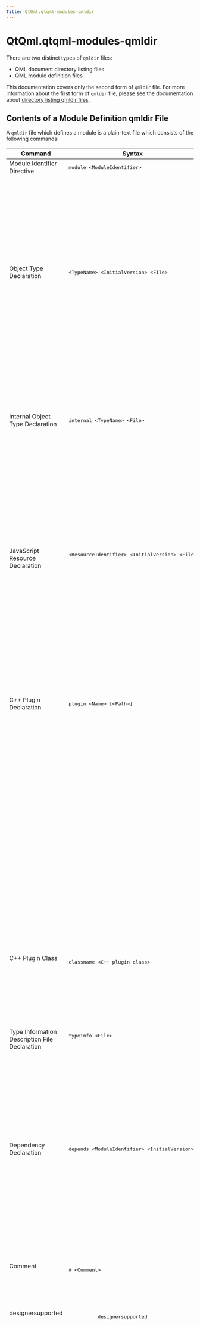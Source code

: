 ```yaml
---
Title: QtQml.qtqml-modules-qmldir
---
```


# QtQml.qtqml-modules-qmldir

<span class="subtitle"></span>
<!-- $$$qtqml-modules-qmldir.html-description -->
<p>There are two distinct types of <code>qmldir</code> files:</p>
<ul>
<li>QML document directory listing files</li>
<li>QML module definition files</li>
</ul>
<p>This documentation covers only the second form of <code>qmldir</code> file. For more information about the first form of <code>qmldir</code> file, please see the documentation about <a href="QtQml.qtqml-syntax-directoryimports.md#directory-listing-qmldir-files">directory listing qmldir files</a>.</p>
<h2 id="contents-of-a-module-definition-qmldir-file">Contents of a Module Definition qmldir File</h2>
<p>A <code>qmldir</code> file which defines a module is a plain-text file which consists of the following commands:</p>
<table class="generic">
<thead><tr class="qt-style"><th >Command</th><th >Syntax</th><th >Usage</th></tr></thead>
<tr valign="top"><td >Module Identifier Directive</td><td ><pre class="cpp">module <span class="operator">&lt;</span>ModuleIdentifier<span class="operator">&gt;</span></pre>
</td><td >Declares the module identifier of the module. The &lt;ModuleIdentifier&gt; is the (dotted URI notation) identifier for the module, which must match the module's install path.<p>The <a href="QtQml.qtqml-modules-identifiedmodules.md#semantics-of-identified-modules">module identifier directive</a> must be the first line of the file. Exactly one module identifier directive may exist in the <code>qmldir</code> file.</p>
<p>Example:</p>
<pre class="cpp">module ExampleModule</pre>
</td></tr>
<tr valign="top"><td >Object Type Declaration</td><td ><pre class="cpp"><span class="operator">&lt;</span>TypeName<span class="operator">&gt;</span> <span class="operator">&lt;</span>InitialVersion<span class="operator">&gt;</span> <span class="operator">&lt;</span>File<span class="operator">&gt;</span></pre>
</td><td >Declares a <a href="QtQml.qtqml-typesystem-objecttypes.md">QML object type</a> to be made available by the module.<ul>
<li><code>&lt;TypeName&gt;</code> is the type being made available</li>
<li><code>&lt;InitialVersion&gt;</code> is the module version for which the type is to be made available</li>
<li><code>&lt;File&gt;</code> is the (relative) file name of the QML file that defines the type</li>
</ul>
<p>Zero or more object type declarations may exist in the <code>qmldir</code> file, however each object type must have a unique type name within any particular version of the module.</p>
<p>Example:</p>
<pre class="cpp">MyCustomType <span class="number">1.0</span> MyCustomType<span class="operator">.</span>qml</pre>
</td></tr>
<tr valign="top"><td >Internal Object Type Declaration</td><td ><pre class="cpp">internal <span class="operator">&lt;</span>TypeName<span class="operator">&gt;</span> <span class="operator">&lt;</span>File<span class="operator">&gt;</span></pre>
</td><td >Declares an object type that is in the module but should not be made available to users of the module.<p>Zero or more internal object type declarations may exist in the <code>qmldir</code> file.</p>
<p>Example:</p>
<pre class="cpp">internal MyPrivateType MyPrivateType<span class="operator">.</span>qml</pre>
<p>This is necessary if the module may be imported remotely (see <a href="QtQml.qtqml-modules-identifiedmodules.md#remotely-installed-identified-modules">Remotely Installed Identified Modules</a>) because if an exported type depends on an non-exported type within the module, the engine must also load the non-exported type.</p>
</td></tr>
<tr valign="top"><td >JavaScript Resource Declaration</td><td ><pre class="cpp"><span class="operator">&lt;</span>ResourceIdentifier<span class="operator">&gt;</span> <span class="operator">&lt;</span>InitialVersion<span class="operator">&gt;</span> <span class="operator">&lt;</span>File<span class="operator">&gt;</span></pre>
</td><td >Declares a JavaScript file to be made available by the module. The resource will be made available via the specified identifier with the specified version number.<p>Zero or more JavaScript resource declarations may exist in the <code>qmldir</code> file, however each JavaScript resource must have a unique identifier within any particular version of the module.</p>
<p>Example:</p>
<pre class="cpp">MyScript <span class="number">1.0</span> MyScript<span class="operator">.</span>js</pre>
<p>See the documentation about <a href="QtQml.qtqml-javascript-resources.md">defining JavaScript resources</a> and <a href="QtQml.qtqml-javascript-imports.md">Importing JavaScript Resources In QML</a> for more information.</p>
</td></tr>
<tr valign="top"><td >C++ Plugin Declaration</td><td ><pre class="cpp">plugin <span class="operator">&lt;</span>Name<span class="operator">&gt;</span> <span class="operator">[</span><span class="operator">&lt;</span>Path<span class="operator">&gt;</span><span class="operator">]</span></pre>
</td><td >Declares a plugin to be made available by the module.<ul>
<li><code>&lt;Name&gt;</code> is the plugin library name. This is usually not the same as the file name of the plugin binary, which is platform dependent; e.g&#x2e; the library <code>MyAppTypes</code> would produce <code>libMyAppTypes.so</code> on Linux and <code>MyAppTypes.dll</code> on Windows.</li>
<li><code>&lt;Path&gt;</code> (optional) specifies either:<ul>
<li>an absolute path to the directory containing the plugin file, or</li>
<li>a relative path from the directory containing the <code>qmldir</code> file to the directory containing the plugin file.</li>
</ul>
<p>By default the engine searches for the plugin library in the directory that contains the <code>qmldir</code> file. (The plugin search path can be queried with QQmlEngine::pluginPathList() and modified using QQmlEngine::addPluginPath().)</p>
</li>
</ul>
<p>Zero or more C++ plugin declarations may exist in the <code>qmldir</code> file, however since plugin loading is a relatively expensive operation, clients are advised to specify at most a single plugin.</p>
<p>Example:</p>
<pre class="cpp">plugin MyPluginLibrary</pre>
</td></tr>
<tr valign="top"><td >C++ Plugin Class</td><td ><pre class="cpp">classname <span class="operator">&lt;</span>C<span class="operator">+</span><span class="operator">+</span> plugin <span class="keyword">class</span><span class="operator">&gt;</span></pre>
</td><td >Provides the class name of the C++ plugin used by the module.<p>This information is required for all the QML modules that depend on a C++ plugin for additional functionality. Qt Quick applications built with static linking cannot resolve the module imports without this information.</p>
</td></tr>
<tr valign="top"><td >Type Information Description File Declaration</td><td ><pre class="cpp">typeinfo <span class="operator">&lt;</span>File<span class="operator">&gt;</span></pre>
</td><td >Declares a <a href="#writing-a-qmltypes-file">type description file</a> for the module that can be read by QML tools such as Qt Creator to access information about the types defined by the module's plugins. <code>&lt;File&gt;</code> is the (relative) file name of a <code>.qmltypes</code> file.<p>Example:</p>
<pre class="cpp">typeinfo mymodule<span class="operator">.</span>qmltypes</pre>
<p>Without such a file, QML tools may be unable to offer features such as code completion for the types defined in your plugins.</p>
</td></tr>
<tr valign="top"><td >Dependency Declaration</td><td ><pre class="cpp">depends <span class="operator">&lt;</span>ModuleIdentifier<span class="operator">&gt;</span> <span class="operator">&lt;</span>InitialVersion<span class="operator">&gt;</span></pre>
</td><td >Declares that this module depends on another.<p>Example:</p>
<pre class="cpp">depends MyOtherModule <span class="number">1.0</span></pre>
<p>This declaration is necessary only in cases when the dependency is hidden: for example, when the C++ code for one module is used to load QML (perhaps conditionally) which then depends on other modules. In such cases, the <code>depends</code> declaration is necessary to include the other modules in application packages.</p>
</td></tr>
<tr valign="top"><td >Comment</td><td ><pre class="cpp"><span class="preprocessor"># &lt;Comment&gt;</span></pre>
</td><td >Declares a comment. These are ignored by the engine.<p>Example:</p>
<pre class="cpp"><span class="preprocessor"># this is a comment</span></pre>
</td></tr>
<tr valign="top"><td >designersupported</td><td ><pre class="cpp">          designersupported</pre>
</td><td >Set this property if the plugin is supported by Qt Quick Designer. By default, the plugin will not be supported.<p>A plugin that is supported by Qt Quick Designer has to be properly tested. This means that the plugin does not crash when running inside the qml2puppet that is used by Qt Quick Designer to execute QML. Generally the plugin should work well in the Qt Quick Designer and not cause any show stoppers, like taking huge amounts of memory, slowing down the qml2puppet heavily or anything else that renders the plugin effectively unusable in the Qt Quick Designer.</p>
<p>The items of an unsupported plugin are not painted in the Qt Quick Designer, but they are still available as empty boxes and the properties can be edited.</p>
</td></tr>
</table>
<p>Each command in a <code>qmldir</code> file must be on a separate line.</p>
<h2 id="versioning-semantics">Versioning Semantics</h2>
<p>Types which are exported for a particular version are still made available if a later version is imported. If a module provides a <code>MyButton</code> type in version 1.0 and a <code>MyWindow</code> type in version 1.1, clients which import version 1.1 of the module will be able to use the <code>MyButton</code> type and the <code>MyWindow</code> type. However, the reverse is not true: a type exported for a particular version cannot be used if an earlier version is imported. If the client had imported version 1.0 of the module, they can use the <code>MyButton</code> type but <b>not</b> the <code>MyWindow</code> type.</p>
<p>A version cannot be imported if no types have been explicitly exported for that version. If a module provides a <code>MyButton</code> type in version 1.0 and a <code>MyWindow</code> type in version 1.1, you cannot import version 1.2 or version 2.0 of that module.</p>
<p>A type can be defined by different files in different versions. In this case, the most closely matching version will be used when imported by clients. For example, if a module had specified the following types via its <code>qmldir</code> file:</p>
<pre class="cpp">module ExampleModule
MyButton <span class="number">1.0</span> MyButton<span class="operator">.</span>qml
MyButton <span class="number">1.1</span> MyButton11<span class="operator">.</span>qml
MyButton <span class="number">1.3</span> MyButton13<span class="operator">.</span>qml
MyButton <span class="number">2.0</span> MyButton20<span class="operator">.</span>qml
MyRectangle <span class="number">1.2</span> MyRectangle12<span class="operator">.</span>qml</pre>
<p>a client who imports version 1.2 of ExampleModule will get the <code>MyButton</code> type definition provided by <code>MyButton11.qml</code> as it is the most closely matching (i.e&#x2e;, latest while not being greater than the import) version of the type, and the <code>MyRectangle</code> type definition provided by <code>MyRectangle12.qml</code>.</p>
<p>The versioning system ensures that a given QML file will work regardless of the version of installed software, since a versioned import <i>only</i> imports types for that version, leaving other identifiers available, even if the actual installed version might otherwise provide those identifiers.</p>
<h2 id="example-of-a-qmldir-file">Example of a qmldir File</h2>
<p>One example of a <code>qmldir</code> file follows:</p>
<pre class="cpp">module ExampleModule
CustomButton <span class="number">1.0</span> CustomButton<span class="operator">.</span>qml
CustomButton <span class="number">2.0</span> CustomButton20<span class="operator">.</span>qml
CustomButton <span class="number">2.1</span> CustomButton21<span class="operator">.</span>qml
plugin examplemodule
MathFunctions <span class="number">2.0</span> mathfuncs<span class="operator">.</span>js</pre>
<p>The above <code>qmldir</code> file defines a module called &quot;ExampleModule&quot;. It defines the <code>CustomButton</code> QML object type in versions 1.1, 2.0 and 2.1 of the module, with different implementations in each version. It specifies a plugin which must be loaded by the engine when the module is imported by clients, and that plugin may register various C++-defined types with the QML type system. On Unix-like systems the QML engine will attempt to load <code>libexamplemodule.so</code> as a QQmlExtensionPlugin, and on Windows it will attempt to load <code>examplemodule.dll</code> as a QQmlExtensionPlugin. Finally, the <code>qmldir</code> file specifies a JavaScript resource which is only available if version 2.0 or greater of the module is imported, accessible via the <code>MathFunctions</code> identifier.</p>
<p>If the module is <a href="QtQml.qtqml-modules-identifiedmodules.md">installed</a> into the QML import path, clients could import and use the module in the following manner:</p>
<pre class="qml">import QtQuick 2.0
import ExampleModule 2.1
<span class="type">Rectangle</span> {
<span class="name">width</span>: <span class="number">400</span>
<span class="name">height</span>: <span class="number">400</span>
<span class="name">color</span>: <span class="string">&quot;lightsteelblue&quot;</span>
<span class="type">CustomButton</span> {
<span class="name">color</span>: <span class="string">&quot;gray&quot;</span>
<span class="name">text</span>: <span class="string">&quot;Click Me!&quot;</span>
<span class="name">onClicked</span>: <span class="name">MathFunctions</span>.<span class="name">generateRandom</span>() <span class="operator">&gt;</span> <span class="number">10</span> ? <span class="name">color</span> <span class="operator">=</span> <span class="string">&quot;red&quot;</span> : <span class="name">color</span> <span class="operator">=</span> <span class="string">&quot;gray&quot;</span>;
}
}</pre>
<p>The <code>CustomButton</code> type used above would come from the definition specified in the <code>CustomButton21.qml</code> file, and the JavaScript resource identified by the <code>MathFunctions</code> identifier would be defined in the <code>mathfuncs.js</code> file.</p>
<h2 id="writing-a-qmltypes-file">Writing a qmltypes File</h2>
<p>QML modules may refer to one or more type information files in their <code>qmldir</code> file. These usually have the <code>.qmltypes</code> extension and are read by external tools to gain information about types defined in plugins.</p>
<p>As such qmltypes files have no effect on the functionality of a QML module. Their only use is to allow tools such as Qt Creator to provide code completion, error checking and other functionality to users of your module.</p>
<p>Any module that uses plugins should also ship a type description file.</p>
<p>The best way to create a qmltypes file for your module is to generate it using the <code>qmlplugindump</code> tool that is provided with Qt.</p>
<p>Example: If your module is in <code>/tmp/imports/My/Module</code>, you could run</p>
<pre class="cpp">qmlplugindump My<span class="operator">.</span>Module <span class="number">1.0</span> <span class="operator">/</span>tmp<span class="operator">/</span>imports <span class="operator">&gt;</span> <span class="operator">/</span>tmp<span class="operator">/</span>imports<span class="operator">/</span>My<span class="operator">/</span>Module<span class="operator">/</span>mymodule<span class="operator">.</span>qmltypes</pre>
<p>to generate type information for your module. Afterwards, add the line</p>
<pre class="cpp">typeinfo mymodule<span class="operator">.</span>qmltypes</pre>
<p>to <code>/tmp/imports/My/Module/qmldir</code> to register it.</p>
<p>While the qmldump tool covers most cases, it does not work if:</p>
<ul>
<li>The plugin uses a <code>QQmlCustomParser</code>. The component that uses the custom parser will not get its members documented.</li>
<li>The plugin can not be loaded. In particular if you cross-compiled the plugin for a different architecture, qmldump will not be able to load it.</li>
</ul>
<p>In case you have to create a qmltypes file manually or need to adjust an existing one, this is the file format:</p>
<pre class="qml">import QtQuick.tooling 1.1
<span class="comment">// There always is a single Module object that contains all</span>
<span class="comment">// Component objects.</span>
<span class="type">Module</span> {
<span class="comment">// A Component object directly corresponds to a type exported</span>
<span class="comment">// in a plugin with a call to qmlRegisterType.</span>
<span class="type"><a href="QtQml.Component.md">Component</a></span> {
<span class="comment">// The name is a unique identifier used to refer to this type.</span>
<span class="comment">// It is recommended you simply use the C++ type name.</span>
<span class="name">name</span>: <span class="string">&quot;QQuickAbstractAnimation&quot;</span>
<span class="comment">// The name of the prototype Component.</span>
<span class="name">prototype</span>: <span class="string">&quot;QObject&quot;</span>
<span class="comment">// The name of the default property.</span>
<span class="name">defaultProperty</span>: <span class="string">&quot;animations&quot;</span>
<span class="comment">// The name of the type containing attached properties</span>
<span class="comment">// and methods.</span>
<span class="name">attachedType</span>: <span class="string">&quot;QQuickAnimationAttached&quot;</span>
<span class="comment">// The list of exports determines how a type can be imported.</span>
<span class="comment">// Each string has the format &quot;URI/Name version&quot; and matches the</span>
<span class="comment">// arguments to qmlRegisterType. Usually types are only exported</span>
<span class="comment">// once, if at all.</span>
<span class="comment">// If the &quot;URI/&quot; part of the string is missing that means the</span>
<span class="comment">// type should be put into the package defined by the URI the</span>
<span class="comment">// module was imported with.</span>
<span class="comment">// For example if this module was imported with 'import Foo 4.8'</span>
<span class="comment">// the Animation object would be found in the package Foo and</span>
<span class="comment">// QtQuick.</span>
<span class="name">exports</span>: [
<span class="string">&quot;Animation 4.7&quot;</span>,
<span class="string">&quot;QtQuick/Animation 1.0&quot;</span>
]
<span class="comment">// The meta object revisions for the exports specified in 'exports'.</span>
<span class="comment">// Describes with revisioned properties will be visible in an export.</span>
<span class="comment">// The list must have exactly the same length as the 'exports' list.</span>
<span class="comment">// For example the 'animations' propery described below will only be</span>
<span class="comment">// available through the QtQuick/Animation 1.0 export.</span>
<span class="name">exportMetaObjectRevisions</span>: [<span class="number">0</span>, <span class="number">1</span>]
<span class="type">Property</span> {
<span class="name">name</span>: <span class="string">&quot;animations&quot;</span>;
<span class="name">type</span>: <span class="string">&quot;QQuickAbstractAnimation&quot;</span>
<span class="comment">// defaults to false, whether this property is read only</span>
<span class="name">isReadonly</span>: <span class="number">true</span>
<span class="comment">// defaults to false, whether the type of this property was a pointer in C++</span>
<span class="name">isPointer</span>: <span class="number">true</span>
<span class="comment">// defaults to false: whether the type actually is a QQmlListProperty&lt;type&gt;</span>
<span class="name">isList</span>: <span class="number">true</span>
<span class="comment">// defaults to 0: the meta object revision that introduced this property</span>
<span class="name">revision</span>: <span class="number">1</span>
}
<span class="type">Property</span> { <span class="name">name</span>: <span class="string">&quot;loops&quot;</span>; <span class="name">type</span>: <span class="string">&quot;int&quot;</span> }
<span class="type">Property</span> { <span class="name">name</span>: <span class="string">&quot;name&quot;</span>; <span class="name">type</span>: <span class="string">&quot;string&quot;</span> }
<span class="type">Property</span> { <span class="name">name</span>: <span class="string">&quot;loopsEnum&quot;</span>; <span class="name">type</span>: <span class="string">&quot;Loops&quot;</span> }
<span class="type">Enum</span> {
<span class="name">name</span>: <span class="string">&quot;Loops&quot;</span>
<span class="name">values</span>: {
&quot;Infinite&quot;: -<span class="number">2</span>,
&quot;OnceOnly&quot;: <span class="number">1</span>
}
}
<span class="comment">// Signal and Method work the same way. The inner Parameter</span>
<span class="comment">// declarations also support the isReadonly, isPointer and isList</span>
<span class="comment">// attributes which mean the same as for Property</span>
<span class="type">Method</span> { <span class="name">name</span>: <span class="string">&quot;restart&quot;</span> }
<span class="type">Signal</span> { <span class="name">name</span>: <span class="string">&quot;started&quot;</span>; <span class="name">revision</span>: <span class="number">2</span> }
<span class="type">Signal</span> {
<span class="name">name</span>: <span class="string">&quot;runningChanged&quot;</span>
<span class="type">Parameter</span> { <span class="name">type</span>: <span class="string">&quot;bool&quot;</span> }
<span class="type">Parameter</span> { <span class="name">name</span>: <span class="string">&quot;foo&quot;</span>; <span class="name">type</span>: <span class="string">&quot;bool&quot;</span> }
}
}
}</pre>
<!-- @@@qtqml-modules-qmldir.html -->
